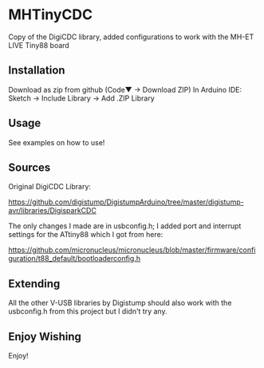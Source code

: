 # MHTinyCDC
Copy of the DigiCDC library, added configurations to work with the MH-ET LIVE Tiny88 board

## Installation
Download as zip from github (Code▼ -> Download ZIP)
In Arduino IDE: Sketch -> Include Library -> Add .ZIP Library

## Usage
See examples on how to use!

## Sources
Original DigiCDC Library:

https://github.com/digistump/DigistumpArduino/tree/master/digistump-avr/libraries/DigisparkCDC

The only changes I made are in usbconfig.h; I added port and interrupt settings for the ATtiny88 which I got from here:

https://github.com/micronucleus/micronucleus/blob/master/firmware/configuration/t88_default/bootloaderconfig.h

## Extending
All the other V-USB libraries by Digistump should also work with the usbconfig.h from this project but I didn't try any.

## Enjoy Wishing
Enjoy!
